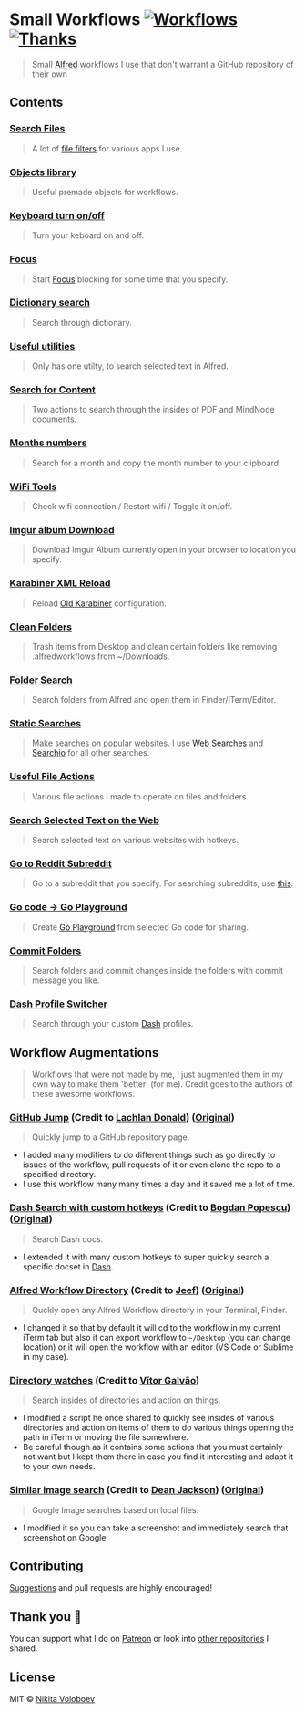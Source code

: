 # Small Workflows [![Workflows](https://img.shields.io/badge/More%20Workflows-🎩-purple.svg)](https://github.com/learn-anything/alfred-workflows) [![Thanks](https://img.shields.io/badge/Say%20Thanks-💗-ff69b4.svg)](https://www.patreon.com/nikitavoloboev)
> Small [Alfred](https://www.alfredforum.com/) workflows I use that don't warrant a GitHub repository of their own

## Contents
### [Search Files](search-files) 
> A lot of [file filters](https://www.alfredapp.com/help/workflows/inputs/file-filter/) for various apps I use.

### [Objects library](objects-library) 
> Useful premade objects for workflows.

### [Keyboard turn on/off](keyboard-on-off) 
> Turn your keboard on and off.

### [Focus](focus)
> Start [Focus](https://heyfocus.com) blocking for some time that you specify.

### [Dictionary search](dictionary-search) 
> Search through dictionary.

### [Useful utilities](utilities) 
> Only has one utilty, to search selected text in Alfred.

### [Search for Content](search-for-content)
> Two actions to search through the insides of PDF and MindNode documents.

### [Months numbers](months-numbers) 
> Search for a month and copy the month number to your clipboard.

### [WiFi Tools](/wifi)
> Check wifi connection / Restart wifi / Toggle it on/off.

### [Imgur album Download](imgur-download) 
> Download Imgur Album currently open in your browser to location you specify.

### [Karabiner XML Reload](karabiner-reload) 
> Reload [Old Karabiner](https://github.com/tekezo/Karabiner) configuration.

### [Clean Folders](clean-folders) 
> Trash items from Desktop and clean certain folders like removing .alfredworkflows from ~/Downloads.

### [Folder Search](folder-search) 
> Search folders from Alfred and open them in Finder/iTerm/Editor.

### [Static Searches](static-searches) 
> Make searches on popular websites. I use [Web Searches](https://github.com/nikitavoloboev/alfred-web-searches) and [Searchio](https://github.com/deanishe/alfred-searchio) for all other searches.

### [Useful File Actions](file-actions) 
> Various file actions I made to operate on files and folders.

### [Search Selected Text on the Web](search-selection) 
> Search selected text on various websites with hotkeys.

### [Go to Reddit Subreddit](reddit-subs)
> Go to a subreddit that you specify. For searching subreddits, use [this](https://github.com/deanishe/alfred-reddit).

### [Go code -> Go Playground](go-play) 
> Create [Go Playground](https://play.golang.org) from selected Go code for sharing. 

### [Commit Folders](commit-folders) 
> Search folders and commit changes inside the folders with commit message you like. 

### [Dash Profile Switcher](dash-profile-switch)
> Search through your custom [Dash](https://kapeli.com/dash) profiles.

## Workflow Augmentations 
> Workflows that were not made by me, I just augmented them in my own way to make them 'better' (for me). Credit goes to the authors of these awesome workflows.

### [GitHub Jump](https://github.com/nikitavoloboev/small-workflows/blob/master/augmentations/GitHub%20jump.alfredworkflow?raw=true) (Credit to [Lachlan Donald](https://github.com/lox)) ([Original](https://github.com/lox/alfred-github-jump))
> Quickly jump to a GitHub repository page.

- I added many modifiers to do different things such as go directly to issues of the workflow, pull requests of it or even clone the repo to a specified directory.
- I use this workflow many many times a day and it saved me a lot of time.

### [Dash Search with custom hotkeys](https://github.com/nikitavoloboev/small-workflows/blob/master/augmentations/Dash.alfredworkflow?raw=true) (Credit to [Bogdan Popescu](https://github.com/Kapeli)) ([Original](https://github.com/Kapeli/Dash-Alfred-Workflow))
> Search Dash docs.

- I extended it with many custom hotkeys to super quickly search a specific docset in [Dash](https://kapeli.com/dash).

### [Alfred Workflow Directory](https://github.com/nikitavoloboev/small-workflows/blob/master/augmentations/Workflow%20directory.alfredworkflow?raw=true) (Credit to [Jeef](https://github.com/jeeftor)) ([Original](https://github.com/jeeftor/AlfredWorkflowDirectory))
> Quckly open any Alfred Workflow directory in your Terminal, Finder.

- I changed it so that by default it will cd to the workflow in my current iTerm tab but also it can export workflow to `~/Desktop` (you can change location) or it will open the workflow with an editor (VS Code or Sublime in my case).

### [Directory watches](https://github.com/nikitavoloboev/small-workflows/blob/master/augmentations/Directory%20watches.alfredworkflow?raw=true) (Credit to [Vítor Galvão](https://github.com/vitorgalvao))
> Search insides of directories and action on things.

- I modified a script he once shared to quickly see insides of various directories and action on items of them to do various things opening the path in iTerm or moving the file somewhere.
- Be careful though as it contains some actions that you must certainly not want but I kept them there in case you find it interesting and adapt it to your own needs.

### [Similar image search](https://github.com/nikitavoloboev/small-workflows/blob/master/augmentations/Google%20similar%20images.alfredworkflow?raw=true) (Credit to [Dean Jackson](https://github.com/deanishe)) ([Original](https://github.com/deanishe/alfred-similar-image-search))
> Google Image searches based on local files.

- I modified it so you can take a screenshot and immediately search that screenshot on Google

## Contributing
[Suggestions](https://github.com/nikitavoloboev/small-workflows/issues) and pull requests are highly encouraged!

## Thank you 💜
You can support what I do on [Patreon](https://www.patreon.com/nikitavoloboev) or look into [other repositories](https://my.mindnode.com/ZKGETDkUaQUsL3q8q9z788CxG84oEHgDiT79GuzX#-143.5,-902.6,0) I shared. 

## License
MIT © [Nikita Voloboev](https://www.nikitavoloboev.xyz)